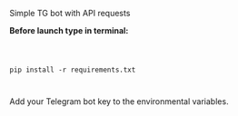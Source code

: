 Simple TG bot with API requests

<p><b>Before launch type in terminal:</b></p>

<code>

pip install -r requirements.txt

</code>

Add your Telegram bot key to the environmental variables.
